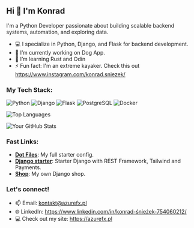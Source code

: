 ## Hi 👋 I'm Konrad

I'm a Python Developer passionate about building scalable backend systems, automation, and exploring data.

- 💻 I specialize in Python, Django, and Flask for backend development.  
- 🔭 I’m currently working on Dog App.  
- 🌱 I’m learning Rust and Odin
- ⚡ Fun fact: I'm an extreme kayaker. Check this out https://www.instagram.com/konrad.sniezek/

### My Tech Stack:
![Python](https://img.shields.io/badge/-Python-3776AB?style=flat-square&logo=python&logoColor=white) 
![Django](https://img.shields.io/badge/-Django-092E20?style=flat-square&logo=django&logoColor=white) 
![Flask](https://img.shields.io/badge/-Flask-000000?style=flat-square&logo=flask&logoColor=white) 
![PostgreSQL](https://img.shields.io/badge/-PostgreSQL-336791?style=flat-square&logo=postgresql&logoColor=white)
![Docker](https://img.shields.io/badge/-Docker-2496ED?style=flat-square&logo=docker&logoColor=white)

![Top Languages](https://github-readme-stats.vercel.app/api/top-langs/?username=sniezeek&layout=compact&theme=blue_navy)

![Your GitHub Stats](https://github-readme-stats.vercel.app/api?username=sniezeek&show_icons=true&theme=blue_navy)


### Fast Links:
- [**Dot Files**](https://github.com/sniezeek/.dotfiles): My full starter config.  
- [**Django starter**](https://github.com/sniezeek/django-starter): Starter Django with REST Framework, Tailwind and Payments.  
- [**Shop**](https://github.com/sniezeek/django-shop): My own Django shop.

### Let's connect!  
- 📫 Email: kontakt@azurefx.pl
- 🌐 LinkedIn: https://www.linkedin.com/in/konrad-śnieżek-754060212/
- 💻 Check out my site: https://azurefx.pl
